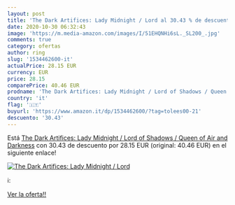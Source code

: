 ```yaml
---
layout: post
title: 'The Dark Artifices: Lady Midnight / Lord al 30.43 % de descuento'
date: 2020-10-30 06:32:43
image: 'https://m.media-amazon.com/images/I/51EHQNHi6sL._SL200_.jpg'
comments: true
category: ofertas
author: ring
slug: '1534462600-it'
actualPrice: 28.15 EUR
currency: EUR
price: 28.15
comparePrice: 40.46 EUR
prodname: 'The Dark Artifices: Lady Midnight / Lord of Shadows / Queen of Air and Darkness'
country: 'it'
flag: '🇮🇹'
buyurl: 'https://www.amazon.it/dp/1534462600/?tag=tolees00-21'
descuento: '30.43'
---
```


Está [The Dark Artifices: Lady Midnight / Lord of Shadows / Queen of Air and Darkness](https://www.amazon.it/dp/1534462600/?tag=tolees00-21) con 30.43 de descuento por 28.15 EUR (original: 40.46 EUR) en el siguiente enlace!

[![The Dark Artifices: Lady Midnight / Lord](https://m.media-amazon.com/images/I/51EHQNHi6sL._SL200_.jpg)](https://www.amazon.it/dp/1534462600/?tag=tolees00-21)

ℹ️:


[Ver la oferta!!](https://www.amazon.it/dp/1534462600/?tag=tolees00-21)
